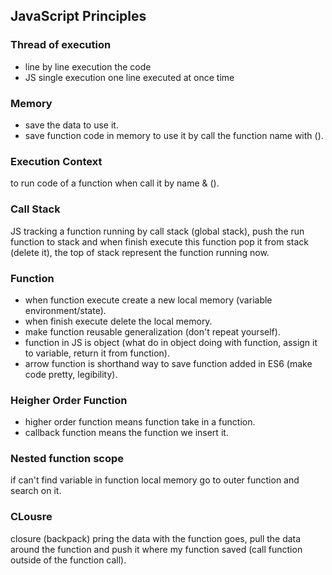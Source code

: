 ## JavaScript Principles

### Thread of execution
- line by line execution the code
- JS single execution one line executed at once time

### Memory
- save the data to use it.
- save function code in memory to use it by call the function name with ().

### Execution Context
to run code of a function when call it by name & ().

### Call Stack
JS tracking a function running by call stack (global stack), push the run function to stack and when finish execute this function pop it from stack (delete it), the top of stack represent the function running now.

### Function
- when function execute create a new local memory (variable environment/state).
- when finish execute delete the local memory.
- make function reusable generalization (don't repeat yourself).
- function in JS is object (what do in object doing with function, assign it to variable, return it from function).
- arrow function is shorthand way to save function added in ES6 (make code pretty, legibility).
  
### Heigher Order Function
- higher order function means function take in a function.
- callback function means the function we insert it.

### Nested function scope
if can't find variable in function local memory go to outer function and search on it.

### CLousre
closure (backpack) pring the data with the function goes, pull the data around the function and push it
where my function saved (call function outside of the function call).  

  
